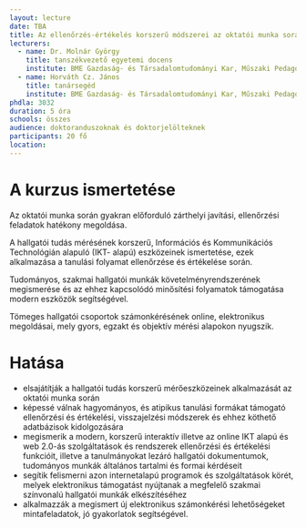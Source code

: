 ```yaml
---
layout: lecture
date: TBA
title: Az ellenőrzés-értékelés korszerű módszerei az oktatói munka során 
lecturers:
  - name: Dr. Molnár György
    title: tanszékvezető egyetemi docens
    institute: BME Gazdaság- és Társadalomtudományi Kar, Műszaki Pedagógia Tanszék
  - name: Horváth Cz. János
    title: tanársegéd
    institute: BME Gazdaság- és Társadalomtudományi Kar, Műszaki Pedagógia Tanszék
phdla: 3032
duration: 5 óra
schools: összes
audience: doktoranduszoknak és doktorjelölteknek
participants: 20 fő
location: 
---
```


# A kurzus ismertetése

Az oktatói munka során gyakran előforduló zárthelyi javítási, ellenőrzési feladatok hatékony megoldása.

A hallgatói tudás mérésének korszerű, Információs és Kommunikációs Technológián alapuló (IKT- alapú) eszközeinek ismertetése, ezek alkalmazása a tanulási folyamat ellenőrzése és értékelése során.

Tudományos, szakmai hallgatói munkák követelményrendszerének megismerése és az ehhez kapcsolódó minősítési folyamatok támogatása modern eszközök segítségével.

Tömeges hallgatói csoportok számonkérésének online, elektronikus megoldásai, mely gyors, egzakt és objektív mérési alapokon nyugszik.

# Hatása

* elsajátítják a hallgatói tudás korszerű mérőeszközeinek alkalmazását az oktatói munka során
* képessé válnak hagyományos, és atipikus tanulási formákat támogató ellenőrzési és értékelési, visszajelzési módszerek és ehhez köthető adatbázisok kidolgozására
* megismerik a modern, korszerű interaktív illetve az online IKT alapú és web 2.0-ás szolgáltatások és rendszerek ellenőrzési és értékelési funkcióit, illetve a tanulmányokat lezáró hallgatói dokumentumok, tudományos munkák általános tartalmi és formai kérdéseit
* segítik felismerni azon internetalapú programok és szolgáltatások körét, melyek elektronikus támogatást nyújtanak a megfelelő szakmai színvonalú hallgatói munkák elkészítéséhez
* alkalmazzák a megismert új elektronikus számonkérési lehetőségeket mintafeladatok, jó gyakorlatok segítségével.
